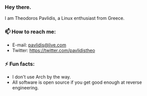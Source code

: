 ### Hey there.

I am Theodoros Pavlidis, a Linux enthusiast from Greece. 

### 📫 How to reach me: 
- E-mail: pavlidis@live.com
- Twitter: https://twitter.com/pavlidistheo 
                  
### ⚡ Fun facts: 
- I don't use Arch by the way. 
- All software is open source if you get good enough at reverse engineering.
